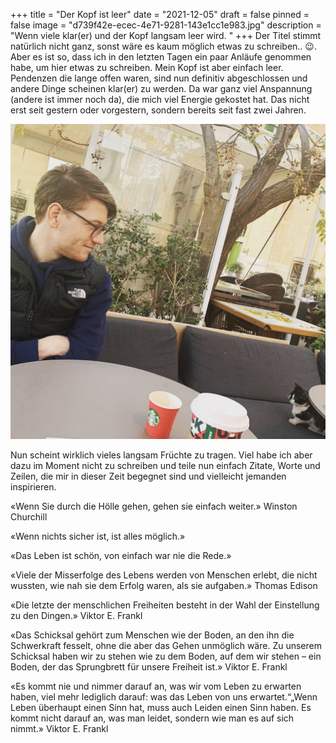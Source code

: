 +++
title = "Der Kopf ist leer"
date = "2021-12-05"
draft = false
pinned = false
image = "d739f42e-ecec-4e71-9281-143e1cc1e983.jpg"
description = "Wenn viele klar(er) und der Kopf langsam leer wird. "
+++
Der Titel stimmt natürlich nicht ganz, sonst wäre es kaum möglich etwas zu schreiben.. 😉. Aber es ist so, dass ich in den letzten Tagen ein paar Anläufe genommen habe, um hier etwas zu schreiben. Mein Kopf ist aber einfach leer. Pendenzen die lange offen waren, sind nun definitiv abgeschlossen und andere Dinge scheinen klar(er) zu werden. Da war ganz viel Anspannung (andere ist immer noch da), die mich viel Energie gekostet hat. Das nicht erst seit gestern oder vorgestern, sondern bereits seit fast zwei Jahren. 

![](d739f42e-ecec-4e71-9281-143e1cc1e983.jpg)

Nun scheint wirklich vieles langsam Früchte zu tragen. Viel habe ich aber dazu im Moment nicht zu schreiben und teile nun einfach Zitate, Worte und Zeilen, die mir in dieser Zeit begegnet sind und vielleicht jemanden inspirieren. 

«Wenn Sie durch die Hölle gehen, gehen sie einfach weiter.» Winston Churchill

«Wenn nichts sicher ist, ist alles möglich.» 

«Das Leben ist schön, von einfach war nie die Rede.»

«Viele der Misserfolge des Lebens werden von Menschen erlebt, die nicht wussten, wie nah sie dem Erfolg waren, als sie aufgaben.» Thomas Edison

«Die letzte der menschlichen Freiheiten besteht in der Wahl der Einstellung zu den Dingen.» Viktor E. Frankl

«Das Schicksal gehört zum Menschen wie der Boden, an den ihn die Schwerkraft fesselt, ohne die aber das Gehen unmöglich wäre. Zu unserem Schicksal haben wir zu stehen wie zu dem Boden, auf dem wir stehen – ein Boden, der das Sprungbrett für unsere Freiheit ist.» Viktor E. Frankl

«Es kommt nie und nimmer darauf an, was wir vom Leben zu erwarten haben, viel mehr lediglich darauf: was das Leben von uns erwartet.“„Wenn Leben überhaupt einen Sinn hat, muss auch Leiden einen Sinn haben. Es kommt nicht darauf an, was man leidet, sondern wie man es auf sich nimmt.» Viktor E. Frankl